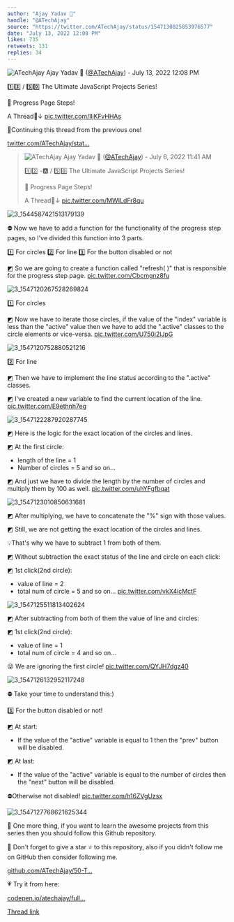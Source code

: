 ```yaml
---
author: "Ajay Yadav 🎯"
handle: "@ATechAjay"
source: "https://twitter.com/ATechAjay/status/1547130825853976577"
date: "July 13, 2022 12:08 PM"
likes: 735
retweets: 131
replies: 34
---
```

![ATechAjay](https://pbs.twimg.com/profile_images/1485567675111981057/mLsrcZdB_normal.jpg)
Ajay Yadav 🎯 ([@ATechAjay](https://twitter.com/ATechAjay)) - July 13, 2022 12:08 PM

1️⃣3️⃣ / 5️⃣0️⃣ The Ultimate JavaScript Projects Series!

🎉 Progress Page Steps!

A Thread🧵↓ [pic.twitter.com/lljKFvHHAs](https://twitter.com/ATechAjay/status/1547130825853976577/video/1)

🔔Continuing this thread from the previous one!

[twitter.com/ATechAjay/stat…](https://twitter.com/ATechAjay/status/1544587424512086016)

> ![ATechAjay](https://pbs.twimg.com/profile_images/1485567675111981057/mLsrcZdB_normal.jpg)
> Ajay Yadav 🎯 ([@ATechAjay](https://twitter.com/ATechAjay)) - July 6, 2022 11:41 AM
>
>
> 1️⃣2️⃣ -🅰 / 5️⃣0️⃣ The Ultimate JavaScript Projects Series!
>
> 🎉 Progress Page Steps!
>
> A Thread🧵↓ [pic.twitter.com/MWILdFr8qu](https://twitter.com/ATechAjay/status/1544587424512086016/photo/1)
>
![3_1544587421513179139](https://pbs.twimg.com/media/FW96E4fUYAM3m_q.png)

⛔ Now we have to add a function for the functionality of the progress step pages, so I've divided this function into 3 parts.

1️⃣ For circles
2️⃣ For line
3️⃣ For the button disabled or not

◩ So we are going to create a function called "refresh( )" that is responsible for the progress step page. [pic.twitter.com/Cbcmgnz8fu](https://twitter.com/ATechAjay/status/1547130838071930881/photo/1)

![3_1547120267528269824](https://pbs.twimg.com/media/FXh5r7LUcAAvddH.png)

1️⃣ For circles

◩ Now we have to iterate those circles, if the value of the "index" variable is less than the "active" value then we have to add the ".active" classes to the circle elements or vice-versa. [pic.twitter.com/U750i2lJpG](https://twitter.com/ATechAjay/status/1547130843889483776/photo/1)

![3_1547120752880521216](https://pbs.twimg.com/media/FXh6ILQUEAAP80e.png)

2️⃣ For line

◩ Then we have to implement the line status according to the ".active" classes.

◩ I've created a new variable to find the current location of the line. [pic.twitter.com/E9ethnh7eg](https://twitter.com/ATechAjay/status/1547130851489505281/photo/1)

![3_1547122287920287745](https://pbs.twimg.com/media/FXh7hhuUEAEs546.jpg)

◩ Here is the logic for the exact location of the circles and lines.

◩ At the first circle:
- length of the line = 1
- Number of circles = 5
and so on...

◩ And just we have to divide the length by the number of circles and multiply them by 100 as well. [pic.twitter.com/uhYFgfbqat](https://twitter.com/ATechAjay/status/1547130858397503489/photo/1)

![3_1547123010850631681](https://pbs.twimg.com/media/FXh8Lm2VsAEFXgk.jpg)

◩ After multiplying, we have to concatenate the "%" sign with those values.

◩ Still, we are not getting the exact location of the circles and lines.

💡That's why we have to subtract 1 from both of them.

◩ Without subtraction the exact status of the line and circle on each click:

◩ 1st click(2nd circle):
- value of line = 2
- total num of circle = 5
and so on... [pic.twitter.com/vkX4icMctF](https://twitter.com/ATechAjay/status/1547130869420134400/photo/1)

![3_1547125511813402624](https://pbs.twimg.com/media/FXh-dLqVEAACCWr.jpg)

◩ After subtracting from both of them the value of line and circles:

◩ 1st click(2nd circle):
- value of line = 1
- total num of circle = 4
and so on...

😜 We are ignoring the first circle! [pic.twitter.com/QYJH7dgz40](https://twitter.com/ATechAjay/status/1547130878089826305/photo/1)

![3_1547126132952117248](https://pbs.twimg.com/media/FXh_BVlVsAA5ibR.jpg)

⛔ Take your time to understand this:)

3️⃣ For the button disabled or not!

◩ At start:
- If the value of the "active" variable is equal to 1 then the "prev" button will be disabled.

◩ At last:
- If the value of the "active" variable is equal to the number of circles then the "next" button will be disabled.

⛔Otherwise not disabled! [pic.twitter.com/h16ZVgUzsx](https://twitter.com/ATechAjay/status/1547130889074749440/photo/1)

![3_1547127768621625344](https://pbs.twimg.com/media/FXiAgi7VsAAX2fz.png)

🔔 One more thing, if you want to learn the awesome projects from this series then you should follow this Github repository.

🔔 Don't forget to give a star ⭐ to this repository, also if you didn't follow me on GitHub then consider following me.

[github.com/ATechAjay/50-T…](https://github.com/ATechAjay/50-The-Ultimate-JavaScript-Projects-Series)

💗 Try it from here:

[codepen.io/atechajay/full…](https://codepen.io/atechajay/full/MWVjGeW)

[Thread link](https://twitter.com/ATechAjay/status/1547130825853976577)
